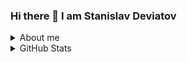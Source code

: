 ### Hi there 👋 I am Stanislav Deviatov
<!-- ##### About me -->
<details>
  <summary>About me</summary>
  
- 💼 Solution Architect at EPAM Systems & Open Source Enthusiast
  
- 💬 You can ask me about <b>Mulesoft, Apache Camel, Integraion Architecture...</b>
</details>

<details>
  <summary>GitHub Stats</summary>
<!-- GitHub Stats -->
<picture>
<source srcset="https://github-readme-stats.vercel.app/api?username=stn1slv&show_icons=true&hide_border=true&locale=en&count_private=true&no-bg=true&hide_title=true&bg_color=00000000&theme=gotham"
  media="(prefers-color-scheme: dark)" width="400"
/>
<source
  srcset="https://github-readme-stats.vercel.app/api?username=stn1slv&show_icons=true&hide_border=true&border_color=green&locale=en&count_private=true&no-bg=true&hide_title=true&bg_color=00000000&theme=default"
  media="(prefers-color-scheme: light), (prefers-color-scheme: no-preference)" width="400"
/>
<img src="https://github-readme-stats.vercel.app/api?username=stn1slv&show_icons=true" width="400" />
</picture><br/>

<!-- GitHub Streak Stats -->
<picture>
<source 
  srcset="https://streak-stats.demolab.com/?user=stn1slv&theme=gotham&mode=weekly&card_width=400&hide_border=true"
  media="(prefers-color-scheme: dark)" width="400"
/>
<source
  srcset="https://streak-stats.demolab.com/?user=stn1slv&theme=github-light&mode=weekly&card_width=400&hide_border=true"
  media="(prefers-color-scheme: light), (prefers-color-scheme: no-preference)" width="400"
/>
<img src="https://streak-stats.demolab.com/?user=stn1slv&mode=weekly&card_width=400" width="400" />
</picture><br/>

<!-- Most used languages -->
<picture>
<source 
  srcset="https://github-readme-stats.vercel.app/api/top-langs?username=stn1slv&show_icons=true&locale=en&layout=compact&hide=markdown&langs_count=8&no-bg=true&hide_border=true&theme=gotham"
  media="(prefers-color-scheme: dark)" width="400"
/>
<source
  srcset="https://github-readme-stats.vercel.app/api/top-langs?username=stn1slv&show_icons=true&locale=en&layout=compact&hide=markdown&langs_count=8&no-bg=true&theme=vue"
  media="(prefers-color-scheme: light), (prefers-color-scheme: no-preference)" width="400"
/>
<img src="https://github-readme-stats.vercel.app/api/top-langs?username=stn1slv&show_icons=true&locale=en&layout=compact&hide=markdown&langs_count=8&no-bg=true" width="400" />
</picture>
  </details>

<!-- GitHub Trophy-->
<!--img src="https://github-profile-trophy.vercel.app/?username=stn1slv&row=2&column=3&no-bg=true&theme=darkhub&no-frame=true" alt="stn1slv"/-->
